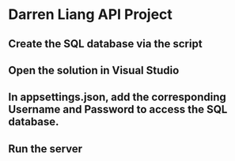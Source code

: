 # Darren Liang API Project

## Create the SQL database via the script

## Open the solution in Visual Studio

## In appsettings.json, add the corresponding Username and Password to access the SQL database.

## Run the server 
